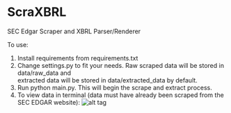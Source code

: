 # ScraXBRL
SEC Edgar Scraper and XBRL Parser/Renderer

To use:<br>
1. Install requirements from requirements.txt<br>
2. Change settings.py to fit your needs. Raw scraped data will be stored in data/raw_data and<br>
   extracted data will be stored in data/extracted_data by default.
3. Run python main.py. This will begin the scrape and extract process.<br>
4. To view data in terminal (data must have already been scraped from the SEC EDGAR website):
![alt tag](https://raw.githubusercontent.com/computerpencils/ScraXBRL/master/aapl20130629.png)

